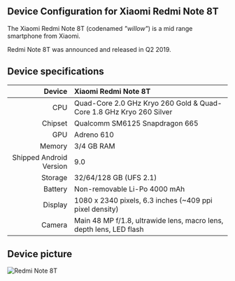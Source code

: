 ## Device Configuration for Xiaomi Redmi Note 8T

The Xiaomi Redmi Note 8T (codenamed _"willow"_) is a mid range smartphone from Xiaomi.

Redmi Note 8T was announced and released in Q2 2019.
 
## Device specifications

 Device       | Xiaomi Redmi Note 8T
 -----------: | :-------------------------------------------------- 
 CPU | Quad-Core 2.0 GHz Kryo 260 Gold & Quad-Core 1.8 GHz Kryo 260 Silver
Chipset | Qualcomm SM6125 Snapdragon 665
GPU | Adreno 610
Memory | 3/4 GB RAM
Shipped Android Version | 9.0
Storage | 32/64/128 GB (UFS 2.1)
Battery | Non-removable Li-Po 4000 mAh
Display | 1080 x 2340 pixels, 6.3 inches (~409 ppi pixel density)
Camera | Main 48 MP f/1.8, ultrawide lens, macro lens, depth lens, LED flash

## Device picture 

![Redmi Note 8T](https://i01.appmifile.com/v1/MI_18455B3E4DA706226CF7535A58E875F0267/pms_1573110755.80331579!400x400!85.png)
